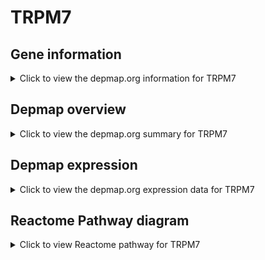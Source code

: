 <h1>TRPM7</h1>

<h2>Gene information</h2>
<details>
  <summary>Click to view the depmap.org information for TRPM7</summary>
  <iframe src="https://depmap.org/portal/gene/TRPM7?tab=about" style="border:none;width:100%;height:800px"></iframe>
</details>

<h2>Depmap overview</h2>
<details>
  <summary>Click to view the depmap.org summary for TRPM7</summary>
  <iframe src="https://depmap.org/portal/gene/TRPM7?tab=overview" style="border:none;width:100%;height:800px"></iframe>
</details>

<h2>Depmap expression</h2>
<details>
  <summary>Click to view the depmap.org expression data for TRPM7</summary>
  <iframe src="https://depmap.org/portal/gene/TRPM7?tab=characterization" style="border:none;width:100%;height:800px"></iframe>
</details>



<h2>Reactome Pathway diagram</h2>
<details>
  <summary>Click to view Reactome pathway for TRPM7</summary>
  <p>TRP channels</p>
  <iframe src="https://reactome.org/PathwayBrowser/#/R-HSA-3295583" style="border:none;width:100%;height:800px"></iframe>
</details>



